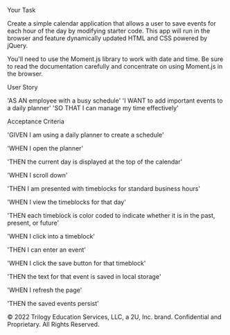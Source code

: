Your Task

Create a simple calendar application that allows a user to save events for each hour of the day by modifying starter code. This app will run in the browser and feature dynamically updated HTML and CSS powered by jQuery.

You'll need to use the Moment.js library to work with date and time. Be sure to read the documentation carefully and concentrate on using Moment.js in the browser.

User Story

'AS AN employee with a busy schedule'
'I WANT to add important events to a daily planner'
'SO THAT I can manage my time effectively'


Acceptance Criteria

'GIVEN I am using a daily planner to create a schedule'

'WHEN I open the planner'

'THEN the current day is displayed at the top of the calendar'

'WHEN I scroll down'

'THEN I am presented with timeblocks for standard business hours'

'WHEN I view the timeblocks for that day'

'THEN each timeblock is color coded to indicate whether it is in the past, present, or future'

'WHEN I click into a timeblock'

'THEN I can enter an event'

'WHEN I click the save button for that timeblock'

'THEN the text for that event is saved in local storage'

'WHEN I refresh the page'

'THEN the saved events persist'


© 2022 Trilogy Education Services, LLC, a 2U, Inc. brand. Confidential and Proprietary. All Rights Reserved.
